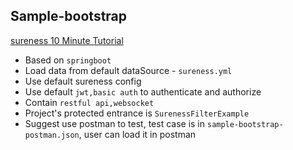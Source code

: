 ## Sample-bootstrap  

[sureness 10 Minute Tutorial](https://github.com/tomsun28/sureness/tree/master/sample-bootstrap)  

- Based on `springboot`
- Load data from default dataSource - `sureness.yml`
- Use default sureness config
- Use default `jwt,basic auth` to authenticate and authorize
- Contain `restful api,websocket`  
- Project's protected entrance is `SurenessFilterExample`
- Suggest use postman to test, test case is in `sample-bootstrap-postman.json`, user can load it in postman  
